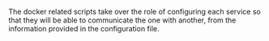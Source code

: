 

The docker related scripts take over the role of configuring each service so that
they will be able to communicate the one with another, from the information
provided in the configuration file.
